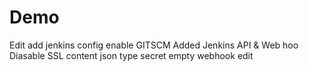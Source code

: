 # Demo

Edit
add jenkins config 
enable GITSCM
Added Jenkins API & Web hoo
Diasable SSL
content json type 
secret empty 
webhook edit
